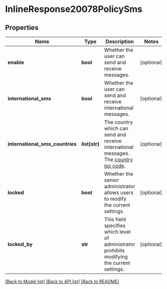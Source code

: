 # InlineResponse20078PolicySms

## Properties
Name | Type | Description | Notes
------------ | ------------- | ------------- | -------------
**enable** | **bool** | Whether the user can send and receive messages. | [optional] 
**international_sms** | **bool** | Whether the user can send and receive international messages. | [optional] 
**international_sms_countries** | **list[str]** | The country which can send and receive international messages. The [country iso code](https://marketplace.zoom.us/docs/api-reference/other-references/abbreviation-lists#countries). | [optional] 
**locked** | **bool** | Whether the senior administrator allows users to modify the current settings. | [optional] 
**locked_by** | **str** | This field specifies which level of administrator prohibits modifying the current settings. | [optional] 

[[Back to Model list]](../README.md#documentation-for-models) [[Back to API list]](../README.md#documentation-for-api-endpoints) [[Back to README]](../README.md)

